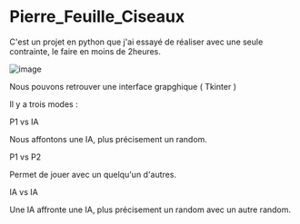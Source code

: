 # Pierre_Feuille_Ciseaux

C'est un projet en python que j'ai essayé de réaliser avec une seule contrainte, le faire en moins de 2heures.

![image](https://user-images.githubusercontent.com/71151090/158846761-6408a0cc-3bd2-42a1-a42f-99be9d4dc885.png)

Nous pouvons retrouver une interface grapghique ( Tkinter )

Il y a trois modes :

P1 vs IA 

Nous affontons une IA, plus précisement un random. 

P1 vs P2

Permet de jouer avec un quelqu'un d'autres.

IA vs IA 

Une IA affronte une IA, plus précisement un random avec un autre random. 

